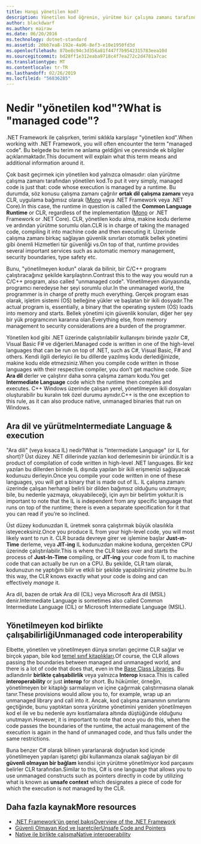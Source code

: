 ```yaml
---
title: Hangi yönetilen kod?
description: Yönetilen kod öğrenin, yürütme bir çalışma zamanı tarafından ortak dil çalışma zamanı (CLR) yönetilen koddur.
author: blackdwarf
ms.author: mairaw
ms.date: 06/20/2016
ms.technology: dotnet-standard
ms.assetid: 20bb7ea8-192e-4a96-8ef3-e10e1950fd3d
ms.openlocfilehash: 87be8c94c3d356a81f447f7b9542315783eea10d
ms.sourcegitcommit: bd28ff1e312eaba9718c4f7ea272c2d4781a7cac
ms.translationtype: MT
ms.contentlocale: tr-TR
ms.lasthandoff: 02/26/2019
ms.locfileid: "56836285"
---
```

# <a name="what-is-managed-code"></a><span data-ttu-id="6b6bd-103">Nedir "yönetilen kod"?</span><span class="sxs-lookup"><span data-stu-id="6b6bd-103">What is "managed code"?</span></span>

<span data-ttu-id="6b6bd-104">.NET Framework ile çalışırken, terimi sıklıkla karşılaşır "yönetilen kod".</span><span class="sxs-lookup"><span data-stu-id="6b6bd-104">When working with .NET Framework, you will often encounter the term "managed code".</span></span> <span data-ttu-id="6b6bd-105">Bu belgede bu terim ne anlama geldiğini ve çevresinde ek bilgiler açıklanmaktadır.</span><span class="sxs-lookup"><span data-stu-id="6b6bd-105">This document will explain what this term means and additional information around it.</span></span>

<span data-ttu-id="6b6bd-106">Çok basit geçirmek için yönetilen kod yalnızca olmasıdır: olan yürütme çalışma zamanı tarafından yönetilen kod.</span><span class="sxs-lookup"><span data-stu-id="6b6bd-106">To put it very simply, managed code is just that: code whose execution is managed by a runtime.</span></span> <span data-ttu-id="6b6bd-107">Bu durumda, söz konusu çalışma zamanı çağrılır **ortak dil çalışma zamanı** veya CLR, uygulama bağımsız olarak ([Mono](https://www.mono-project.com/) veya .NET Framework veya .NET Core).</span><span class="sxs-lookup"><span data-stu-id="6b6bd-107">In this case, the runtime in question is called the **Common Language Runtime** or CLR, regardless of the implementation ([Mono](https://www.mono-project.com/) or .NET Framework or .NET Core).</span></span> <span data-ttu-id="6b6bd-108">CLR, yönetilen kodu alma, makine kodu derleme ve ardından yürütme sorumlu olan.</span><span class="sxs-lookup"><span data-stu-id="6b6bd-108">CLR is in charge of taking the managed code, compiling it into machine code and then executing it.</span></span> <span data-ttu-id="6b6bd-109">Üzerinde çalışma zamanı birkaç sağlayan güvenlik sınırları otomatik bellek yönetimi gibi önemli Hizmetleri tür güvenliği vs.</span><span class="sxs-lookup"><span data-stu-id="6b6bd-109">On top of that, runtime provides several important services such as automatic memory management, security boundaries, type safety etc.</span></span>

<span data-ttu-id="6b6bd-110">Bunu, "yönetilmeyen kodun" olarak da bilinir, bir C/C++ programı çalıştıracağınız şekilde karşılaştırın.</span><span class="sxs-lookup"><span data-stu-id="6b6bd-110">Contrast this to the way you would run a C/C++ program, also called "unmanaged code".</span></span> <span data-ttu-id="6b6bd-111">Yönetilmeyen dünyasında, programcı neredeyse her şeyi sorumlu olur.</span><span class="sxs-lookup"><span data-stu-id="6b6bd-111">In the unmanaged world, the programmer is in charge of pretty much everything.</span></span> <span data-ttu-id="6b6bd-112">Gerçek program esas olarak, işletim sistemi (OS) belleğine yükler ve başlatan bir ikili dosyadır.</span><span class="sxs-lookup"><span data-stu-id="6b6bd-112">The actual program is, essentially, a binary that the operating system (OS) loads into memory and starts.</span></span> <span data-ttu-id="6b6bd-113">Bellek yönetimi için güvenlik konuları, diğer her şey bir yük programcının kararına olan.</span><span class="sxs-lookup"><span data-stu-id="6b6bd-113">Everything else, from memory management to security considerations are a burden of the programmer.</span></span>

<span data-ttu-id="6b6bd-114">Yönetilen kod gibi .NET üzerinde çalıştırılabilir kullanışını birinde yazılır C#, Visual Basic F# ve diğerleri.</span><span class="sxs-lookup"><span data-stu-id="6b6bd-114">Managed code is written in one of the high-level languages that can be run on top of .NET, such as C#, Visual Basic, F# and others.</span></span> <span data-ttu-id="6b6bd-115">Kendi ilgili derleyici ile bu dillerde yazılmış kodu derlediğinizde, makine kodu elde etmezsiniz.</span><span class="sxs-lookup"><span data-stu-id="6b6bd-115">When you compile code written in those languages with their respective compiler, you don’t get machine code.</span></span> <span data-ttu-id="6b6bd-116">Size **Ara dil** derler ve çalıştırır daha sonra çalışma zamanı kodu.</span><span class="sxs-lookup"><span data-stu-id="6b6bd-116">You get **Intermediate Language** code which the runtime then compiles and executes.</span></span> <span data-ttu-id="6b6bd-117">C++ Windows üzerinde çalışan yerel, yönetilmeyen ikili dosyaları oluşturabilir bu kuralın tek özel durumu aynıdır.</span><span class="sxs-lookup"><span data-stu-id="6b6bd-117">C++ is the one exception to this rule, as it can also produce native, unmanaged binaries that run on Windows.</span></span>

## <a name="intermediate-language--execution"></a><span data-ttu-id="6b6bd-118">Ara dil ve yürütme</span><span class="sxs-lookup"><span data-stu-id="6b6bd-118">Intermediate Language & execution</span></span>

<span data-ttu-id="6b6bd-119">"Ara dili" (veya kısaca IL) nedir?</span><span class="sxs-lookup"><span data-stu-id="6b6bd-119">What is "Intermediate Language" (or IL for short)?</span></span> <span data-ttu-id="6b6bd-120">Üst düzey .NET dillerinde yazılan kod derlemesinin bir üründür.</span><span class="sxs-lookup"><span data-stu-id="6b6bd-120">It is a product of compilation of code written in high-level .NET languages.</span></span> <span data-ttu-id="6b6bd-121">Bir kez yazılan bu dillerden birinde IL dışında yapılan bir ikili erişmenizi sağlayacak kodunuzu derleyin.</span><span class="sxs-lookup"><span data-stu-id="6b6bd-121">Once you compile your code written in one of these languages, you will get a binary that is made out of IL.</span></span> <span data-ttu-id="6b6bd-122">IL çalışma zamanı üzerinde çalışan herhangi belirli bir dilden bağımsız olduğunu unutmayın; bile, bu nedenle yazmaya, okuyabileceği, için ayrı bir belirtim yoktur.</span><span class="sxs-lookup"><span data-stu-id="6b6bd-122">It is important to note that the IL is independent from any specific language that runs on top of the runtime; there is even a separate specification for it that you can read if you’re so inclined.</span></span>

<span data-ttu-id="6b6bd-123">Üst düzey kodunuzdan IL üretmek sonra çalıştırmak büyük olasılıkla isteyeceksiniz.</span><span class="sxs-lookup"><span data-stu-id="6b6bd-123">Once you produce IL from your high-level code, you will most likely want to run it.</span></span> <span data-ttu-id="6b6bd-124">CLR burada devreye girer ve işlemine başlar **Just-ın-Time** derleme, veya **JIT-ing** IL kodunuzdan makine koduna, gerçekten CPU üzerinde çalıştırılabilir.</span><span class="sxs-lookup"><span data-stu-id="6b6bd-124">This is where the CLR takes over and starts the process of **Just-In-Time** compiling, or **JIT-ing** your code from IL to machine code that can actually be run on a CPU.</span></span> <span data-ttu-id="6b6bd-125">Bu şekilde, CLR tam olarak, kodunuzun ne yaptığını bilir ve etkili bir şekilde yapabilirsiniz _yönetme_ bu.</span><span class="sxs-lookup"><span data-stu-id="6b6bd-125">In this way, the CLR knows exactly what your code is doing and can effectively _manage_ it.</span></span>

<span data-ttu-id="6b6bd-126">Ara dil, bazen de ortak Ara dil (CIL) veya Microsoft Ara dil (MSIL) denir.</span><span class="sxs-lookup"><span data-stu-id="6b6bd-126">Intermediate Language is sometimes also called Common Intermediate Language (CIL) or Microsoft Intermediate Language (MSIL).</span></span>

## <a name="unmanaged-code-interoperability"></a><span data-ttu-id="6b6bd-127">Yönetilmeyen kod birlikte çalışabilirliği</span><span class="sxs-lookup"><span data-stu-id="6b6bd-127">Unmanaged code interoperability</span></span>

<span data-ttu-id="6b6bd-128">Elbette, yönetilen ve yönetilmeyen dünya sınırları geçirme CLR sağlar ve birçok yapan, bile kod [temel sınıf kitaplıkları](framework-libraries.md).</span><span class="sxs-lookup"><span data-stu-id="6b6bd-128">Of course, the CLR allows passing the boundaries between managed and unmanaged world, and there is a lot of code that does that, even in the [Base Class Libraries](framework-libraries.md).</span></span> <span data-ttu-id="6b6bd-129">Bu adlandırılır **birlikte çalışabilirlik** veya yalnızca **Interop** kısaca.</span><span class="sxs-lookup"><span data-stu-id="6b6bd-129">This is called **interoperability** or just **interop** for short.</span></span> <span data-ttu-id="6b6bd-130">Bu hükümler, örneğin, yönetilmeyen bir kitaplığı sarmalayın ve içine çağırmak çalıştırmasına olanak tanır.</span><span class="sxs-lookup"><span data-stu-id="6b6bd-130">These provisions would allow you to, for example, wrap up an unmanaged library and call into it.</span></span> <span data-ttu-id="6b6bd-131">Ancak, kod çalışma zamanının sınırlarını geçtiğinde, bunu yaptıktan sonra yürütme yönetimini yeniden yönetilmeyen kod el ile ve bu nedenle aynı kısıtlamalara altında düştüğünde olduğunu unutmayın.</span><span class="sxs-lookup"><span data-stu-id="6b6bd-131">However, it is important to note that once you do this, when the code passes the boundaries of the runtime, the actual management of the execution is again in the hand of unmanaged code, and thus falls under the same restrictions.</span></span>

<span data-ttu-id="6b6bd-132">Buna benzer C# olarak bilinen yararlanarak doğrudan kod içinde yönetilmeyen yapıları işaretçi gibi kullanmanıza olanak sağlayan bir dil **güvenli olmayan bir bağlam** kendisi için yürütme yönetilmiyor kod parçasını belirler CLR tarafından.</span><span class="sxs-lookup"><span data-stu-id="6b6bd-132">Similar to this, C# is one language that allows you to use unmanaged constructs such as pointers directly in code by utilizing what is known as **unsafe context** which designates a piece of code for which the execution is not managed by the CLR.</span></span>

## <a name="more-resources"></a><span data-ttu-id="6b6bd-133">Daha fazla kaynak</span><span class="sxs-lookup"><span data-stu-id="6b6bd-133">More resources</span></span>

* [<span data-ttu-id="6b6bd-134">.NET Framework'ün genel bakış</span><span class="sxs-lookup"><span data-stu-id="6b6bd-134">Overview of the .NET Framework</span></span>](../framework/get-started/overview.md)
* [<span data-ttu-id="6b6bd-135">Güvenli Olmayan Kod ve İşaretçiler</span><span class="sxs-lookup"><span data-stu-id="6b6bd-135">Unsafe Code and Pointers</span></span>](../../docs/csharp/programming-guide/unsafe-code-pointers/index.md)
* [<span data-ttu-id="6b6bd-136">Native ile birlikte çalışma</span><span class="sxs-lookup"><span data-stu-id="6b6bd-136">Native interoperability</span></span>](./native-interop/index.md)
